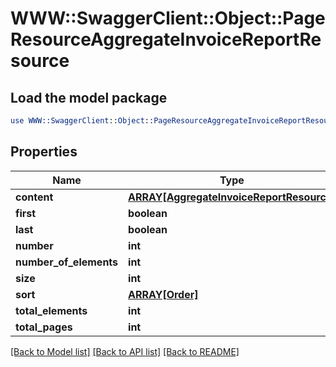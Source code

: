 # WWW::SwaggerClient::Object::PageResourceAggregateInvoiceReportResource

## Load the model package
```perl
use WWW::SwaggerClient::Object::PageResourceAggregateInvoiceReportResource;
```

## Properties
Name | Type | Description | Notes
------------ | ------------- | ------------- | -------------
**content** | [**ARRAY[AggregateInvoiceReportResource]**](AggregateInvoiceReportResource.md) |  | [optional] 
**first** | **boolean** |  | [optional] 
**last** | **boolean** |  | [optional] 
**number** | **int** |  | [optional] 
**number_of_elements** | **int** |  | [optional] 
**size** | **int** |  | [optional] 
**sort** | [**ARRAY[Order]**](Order.md) |  | [optional] 
**total_elements** | **int** |  | [optional] 
**total_pages** | **int** |  | [optional] 

[[Back to Model list]](../README.md#documentation-for-models) [[Back to API list]](../README.md#documentation-for-api-endpoints) [[Back to README]](../README.md)


